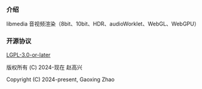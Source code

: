 
### 介绍

libmedia 音视频渲染（8bit、10bit、HDR、audioWorklet、WebGL、WebGPU）


### 开源协议

[LGPL-3.0-or-later](https://opensource.org/license/lgpl-3-0)

版权所有 (C) 2024-现在 赵高兴

Copyright (C) 2024-present, Gaoxing Zhao
